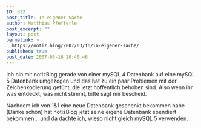 ```yaml
---
ID: 332
post_title: In eigener Sache
author: Matthias Pfefferle
post_excerpt: ""
layout: post
permalink: >
  https://notiz.blog/2007/03/16/in-eigener-sache/
published: true
post_date: 2007-03-16 20:40:46
---
```

<!-- wp:paragraph -->
<p>Ich bin mit notizBlog gerade von einer mySQL 4 Datenbank auf eine mySQL 5 Datenbank umgezogen und das hat zu ein paar Problemen mit der Zeichenkodierung gefüht, die jetzt hoffentlich behoben sind. Also wenn ihr was entdeckt, was nicht stimmt, bitte sagt mir bescheid.</p>
<!-- /wp:paragraph -->

<!-- wp:paragraph -->
<p>Nachdem ich von 1&amp;1 eine neue Datenbank geschenkt bekommen habe (Danke schön) hat notizBlog jetzt seine eigene Datenbank spendiert bekommen... und da dachte ich, wieso nicht gleich mySQL 5 verwenden.</p>
<!-- /wp:paragraph -->